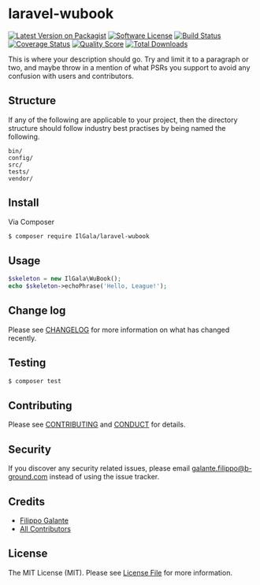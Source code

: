 # laravel-wubook

[![Latest Version on Packagist][ico-version]][link-packagist]
[![Software License][ico-license]](LICENSE.md)
[![Build Status][ico-travis]][link-travis]
[![Coverage Status][ico-scrutinizer]][link-scrutinizer]
[![Quality Score][ico-code-quality]][link-code-quality]
[![Total Downloads][ico-downloads]][link-downloads]

This is where your description should go. Try and limit it to a paragraph or two, and maybe throw in a mention of what
PSRs you support to avoid any confusion with users and contributors.

## Structure

If any of the following are applicable to your project, then the directory structure should follow industry best practises by being named the following.

```
bin/        
config/
src/
tests/
vendor/
```


## Install

Via Composer

``` bash
$ composer require IlGala/laravel-wubook
```

## Usage

``` php
$skeleton = new IlGala\WuBook();
echo $skeleton->echoPhrase('Hello, League!');
```

## Change log

Please see [CHANGELOG](CHANGELOG.md) for more information on what has changed recently.

## Testing

``` bash
$ composer test
```

## Contributing

Please see [CONTRIBUTING](CONTRIBUTING.md) and [CONDUCT](CONDUCT.md) for details.

## Security

If you discover any security related issues, please email galante.filippo@b-ground.com instead of using the issue tracker.

## Credits

- [Filippo Galante][link-author]
- [All Contributors][link-contributors]

## License

The MIT License (MIT). Please see [License File](LICENSE.md) for more information.

[ico-version]: https://img.shields.io/packagist/v/IlGala/laravel-wubook.svg?style=flat-square
[ico-license]: https://img.shields.io/badge/license-MIT-brightgreen.svg?style=flat-square
[ico-travis]: https://img.shields.io/travis/IlGala/laravel-wubook/master.svg?style=flat-square
[ico-scrutinizer]: https://img.shields.io/scrutinizer/coverage/g/IlGala/laravel-wubook.svg?style=flat-square
[ico-code-quality]: https://img.shields.io/scrutinizer/g/IlGala/laravel-wubook.svg?style=flat-square
[ico-downloads]: https://img.shields.io/packagist/dt/IlGala/laravel-wubook.svg?style=flat-square

[link-packagist]: https://packagist.org/packages/IlGala/laravel-wubook
[link-travis]: https://travis-ci.org/IlGala/laravel-wubook
[link-scrutinizer]: https://scrutinizer-ci.com/g/IlGala/laravel-wubook/code-structure
[link-code-quality]: https://scrutinizer-ci.com/g/IlGala/laravel-wubook
[link-downloads]: https://packagist.org/packages/IlGala/laravel-wubook
[link-author]: https://github.com/IlGala
[link-contributors]: ../../contributors
